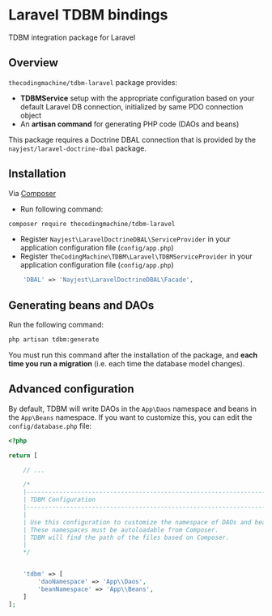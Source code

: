 Laravel TDBM bindings
=====================

TDBM integration package for Laravel

## Overview

`thecodingmachine/tdbm-laravel` package provides:

- **TDBMService** setup with the appropriate configuration based on your default Laravel DB connection, initialized by same PDO connection object
- An **artisan command** for generating PHP code (DAOs and beans)

This package requires a Doctrine DBAL connection that is provided by the `nayjest/laravel-doctrine-dbal` package.

## Installation

Via [Composer](https://getcomposer.org)

* Run following command:
```bash
composer require thecodingmachine/tdbm-laravel
```

* Register `Nayjest\LaravelDoctrineDBAL\ServiceProvider` in your application configuration file (`config/app.php`)
* Register `TheCodingMachine\TDBM\Laravel\TDBMServiceProvider` in your application configuration file (`config/app.php`)

```php
    'DBAL' => 'Nayjest\LaravelDoctrineDBAL\Facade',
```

## Generating beans and DAOs

Run the following command:

```bash
php artisan tdbm:generate
```

You must run this command after the installation of the package, and **each time you run a migration** (i.e. each time the database model changes).

## Advanced configuration

By default, TDBM will write DAOs in the `App\Daos` namespace and beans in the `App\Beans` namespace.
If you want to customize this, you can edit the `config/database.php` file:

```php
<?php

return [

    // ...

    /*
    |--------------------------------------------------------------------------
    | TDBM Configuration
    |--------------------------------------------------------------------------
    |
    | Use this configuration to customize the namespace of DAOs and beans.
    | These namespaces must be autoloadable from Composer.
    | TDBM will find the path of the files based on Composer.
    |
    */


    'tdbm' => [
        'daoNamespace' => 'App\\Daos',
        'beanNamespace' => 'App\\Beans',
    ]
];
```
